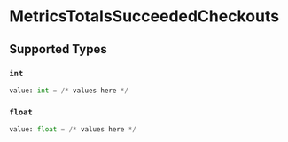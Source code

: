 # MetricsTotalsSucceededCheckouts


## Supported Types

### `int`

```python
value: int = /* values here */
```

### `float`

```python
value: float = /* values here */
```

